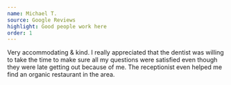 ```yaml
---
name: Michael T.
source: Google Reviews
highlight: Good people work here
order: 1
---
```


Very accommodating & kind. I really appreciated that the dentist was willing to take the time to make sure all my questions were satisfied even though they were late getting out because of me. The receptionist even helped me find an organic restaurant in the area.